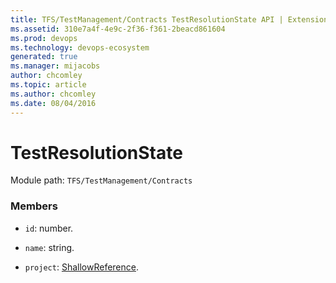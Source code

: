 ```yaml
---
title: TFS/TestManagement/Contracts TestResolutionState API | Extensions for Azure DevOps Services
ms.assetid: 310e7a4f-4e9c-2f36-f361-2beacd861604
ms.prod: devops
ms.technology: devops-ecosystem
generated: true
ms.manager: mijacobs
author: chcomley
ms.topic: article
ms.author: chcomley
ms.date: 08/04/2016
---
```


# TestResolutionState

Module path: `TFS/TestManagement/Contracts`


### Members

* `id`: number. 

* `name`: string. 

* `project`: [ShallowReference](../../../TFS/TestManagement/Contracts/ShallowReference.md). 

